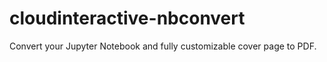 # cloudinteractive-nbconvert

 Convert your Jupyter Notebook and fully customizable cover page to PDF.
 

